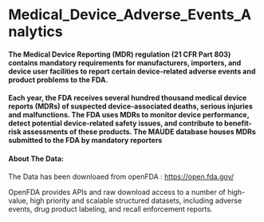 # Medical_Device_Adverse_Events_Analytics
#### The Medical Device Reporting (MDR) regulation (21 CFR Part 803) contains mandatory requirements for manufacturers, importers, and device user facilities to report certain device-related adverse events and product problems to the FDA.
#### Each year, the FDA receives several hundred thousand medical device reports (MDRs) of suspected device-associated deaths, serious injuries and malfunctions. The FDA uses MDRs to monitor device performance, detect potential device-related safety issues, and contribute to benefit-risk assessments of these products. The MAUDE database houses MDRs submitted to the FDA by mandatory reporters

#### About The Data:

The Data has been downloaed from openFDA : https://open.fda.gov/

OpenFDA provides APIs and raw download access to a number of high-value, high priority and scalable structured datasets, including adverse events, drug product labeling, and recall enforcement reports.
